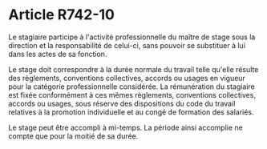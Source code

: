 # Article R742-10

Le stagiaire participe à l'activité professionnelle du maître de stage sous la direction et la responsabilité de celui-ci, sans pouvoir se substituer à lui dans les actes de sa fonction.

Le stage doit correspondre à la durée normale du travail telle qu'elle résulte des règlements, conventions collectives, accords ou usages en vigueur pour la catégorie professionnelle considérée. La rémunération du stagiaire est fixée conformément à ces mêmes règlements, conventions collectives, accords ou usages, sous réserve des dispositions du code du travail relatives à la promotion individuelle et au congé de formation des salariés.

Le stage peut être accompli à mi-temps. La période ainsi accomplie ne compte que pour la moitié de sa durée.

